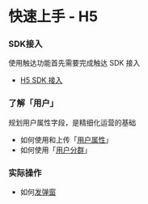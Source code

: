 # 快速上手 - H5

### **SDK接入**

使用触达功能首先需要完成触达 SDK 接入

* [H5 SDK 接入](developers/integrations/h5-sdk.md)

### **了解「用户」**

规划用户属性字段，是精细化运营的基础

* 如何使用和上传「[用户属性](https://docs.growingio.com/docs/introduction/data-definition/uservar/)」
* 如何使用「[用户分群](https://docs.growingio.com/docs/product-manual/uesr-analysis/segmentations/)」

### **实际操作**

* 如何[发弹窗](product-manual/popup/)




